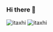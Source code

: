 ### Hi there 👋
![itaxhi](https://github.com/ITACHI004/ITACHI004/assets/128301610/425203f4-e46e-481f-9e11-78e3d0ab1850)
![itaxhi](https://github.com/ITACHI004/ITACHI004/assets/128301610/d8f8c4e6-a555-4f89-ae53-d109357de089)

<!--
**ITACHI004/ITACHI004** is a ✨ _special_ ✨ repository because its `README.md` (this file) appears on your GitHub profile.

Here are some ideas to get you started:

- 🔭 I’m currently working on ...
- 🌱 I’m currently learning ...
- 👯 I’m looking to collaborate on ...
- 🤔 I’m looking for help with ...
- 💬 Ask me about ...
- 📫 How to reach me: ...
- 😄 Pronouns: ...
- ⚡ Fun fact: ...
-->
